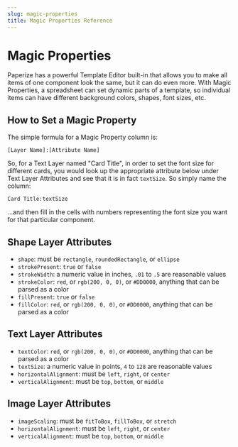 ```yaml
---
slug: magic-properties
title: Magic Properties Reference
---
```


# Magic Properties

Paperize has a powerful Template Editor built-in that allows you to make all items of one component look the same, but it can do even more. With Magic Properties, a spreadsheet can set dynamic parts of a template, so individual items can have different background colors, shapes, font sizes, etc.

## How to Set a Magic Property

The simple formula for a Magic Property column is:

`[Layer Name]:[Attribute Name]`

So, for a Text Layer named "Card Title", in order to set the font size for different cards, you would look up the appropriate attribute below under Text Layer Attributes and see that it is in fact `textSize`. So simply name the column:

`Card Title:textSize`

...and then fill in the cells with numbers representing the font size you want for that particular component.

## Shape Layer Attributes

- `shape`: must be `rectangle`, `roundedRectangle`, or `ellipse`
- `strokePresent`: `true` or `false`
- `strokeWidth`: a numeric value in inches, `.01` to `.5` are reasonable values
- `strokeColor`: `red`, or `rgb(200, 0, 0)`, or `#DD0000`, anything that can be parsed as a color
- `fillPresent`: `true` or `false`
- `fillColor`: `red`, or `rgb(200, 0, 0)`, or `#DD0000`, anything that can be parsed as a color

## Text Layer Attributes

- `textColor`: `red`, or `rgb(200, 0, 0)`, or `#DD0000`, anything that can be parsed as a color
- `textSize`: a numeric value in points, `4` to `128` are reasonable values
- `horizontalAlignment`: must be `left`, `right`, or `center`
- `verticalAlignment`: must be `top`, `bottom`, or `middle`

## Image Layer Attributes

- `imageScaling`: must be `fitToBox`, `fillToBox`, or `stretch`
- `horizontalAlignment`: must be `left`, `right`, or `center`
- `verticalAlignment`: must be `top`, `bottom`, or `middle`
